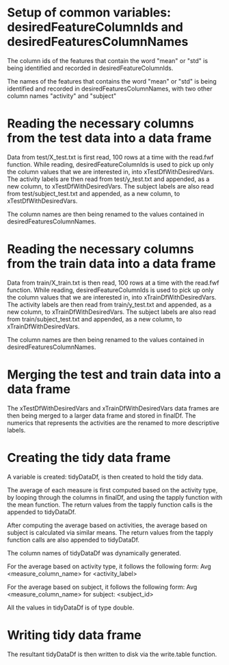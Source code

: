 Setup of common variables: desiredFeatureColumnIds and desiredFeaturesColumnNames
==================================================================================

The column ids of the features that contain the word "mean" or "std" is 
being identified and recorded in desiredFeatureColumnIds.

The names of the features that contains the word "mean" or "std" is being
identified and recorded in desiredFeaturesColumnNames, with two other column names "activity" and 
"subject"

Reading the necessary columns from the test data into a data frame
==================================================================

Data from test/X_test.txt is first read, 100 rows at a time with the read.fwf function. While reading,
desiredFeatureColumnIds is used to pick up only the column values that we are interested in, into xTestDfWithDesiredVars.
The activity labels are then read from test/y_test.txt and appended, as a new column, to xTestDfWithDesiredVars.
The subject labels are also read from test/subject_test.txt and appended, as a new column, to xTestDfWithDesiredVars.

The column names are then being renamed to the values contained in desiredFeaturesColumnNames.

Reading the necessary columns from the train data into a data frame
==================================================================

Data from train/X_train.txt is then read, 100 rows at a time with the read.fwf function. While reading, 
desiredFeatureColumnIds is used to pick up only the column values that we are interested in, into xTrainDfWithDesiredVars.
The activity labels are then read from train/y_test.txt and appended, as a new column, to xTrainDfWithDesiredVars.
The subject labels are also read from train/subject_test.txt and appended, as a new column, to xTrainDfWithDesiredVars.

The column names are then being renamed to the values contained in desiredFeaturesColumnNames.

Merging the test and train data into a data frame
==================================================

The xTestDfWithDesiredVars and xTrainDfWithDesiredVars data frames are then being merged to a larger data 
frame and stored in finalDf. The numerics that represents the activities are the renamed to more descriptive
labels.

Creating the tidy data frame
====================================

A variable is created: tidyDataDf, is then created to hold the tidy data.  

The average of each measure is first computed based on the activity type, by looping through the 
columns in finalDf, and using the tapply function with the mean function. The return values from the
tapply function calls is the appended to tidyDataDf.

After computing the average based on activities, the average based on subject is calculated via similar means.
The return values from the tapply function calls are also appended to tidyDataDf.

The column names of tidyDataDf was dynamically generated. 

For the average based on activity type, it follows the following form:
Avg <measure_column_name> for <activity_label>

For the average based on subject, it follows the following form:
Avg <measure_column_name> for subject: <subject_id>

All the values in tidyDataDf is of type double.

Writing tidy data frame
===========================

The resultant tidyDataDf is then written to disk via the write.table function. 